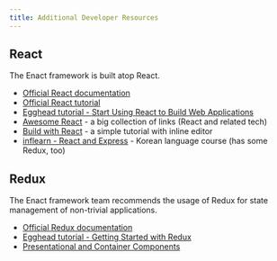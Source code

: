 ```yaml
---
title: Additional Developer Resources
---
```


## React

The Enact framework is built atop React.

*   [Official React documentation](https://reactjs.org/docs/hello-world.html)
*   [Official React tutorial](https://reactjs.org/tutorial/tutorial.html)
*   [Egghead tutorial - Start Using React to Build Web Applications](https://egghead.io/courses/react-fundamentals?utm_source=drip&utm_medium=email&utm_campaign=course-update-react-fundamentals)
*   [Awesome React](https://github.com/enaqx/awesome-react) - a big collection of links (React and related tech)
*   [Build with React](http://buildwithreact.com/tutorial) - a simple tutorial with inline editor
*   [inflearn - React and Express](https://www.inflearn.com/course/react-%EA%B0%95%EC%A2%8C-velopert/) - Korean language course (has some Redux, too)

## Redux

The Enact framework team recommends the usage of Redux for state management of non-trivial applications.

*   [Official Redux documentation](http://redux.js.org/)
*   [Egghead tutorial - Getting Started with Redux](https://egghead.io/courses/getting-started-with-redux)
*   [Presentational and Container Components](https://medium.com/@dan_abramov/smart-and-dumb-components-7ca2f9a7c7d0#.6j9fz9g5j)
